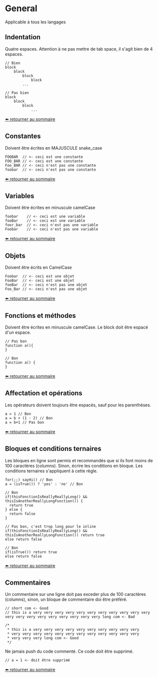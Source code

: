 # General
Applicable à tous les langages

## Indentation
Quatre espaces. Attention à ne pas mettre de tab space, il s'agit bien de 4 espaces.
```
// Bien
block
    block
        block
            block
        ...

// Pas bien
block
    block
        block
            ...
```

[:arrow_left: retourner au sommaire](https://github.com/ProjectPeer/ourdoc)

## Constantes
Doivent être écrites en MAJUSCULE snake_case
```
FOOBAR  // <- ceci est une constante
FOO_BAR // <- ceci est une constante
Foo_BAR // <- ceci n'est pas une constante
foobar  // <- ceci n'est pas une constante
```

[:arrow_left: retourner au sommaire](https://github.com/ProjectPeer/ourdoc)


## Variables
Doivent être écrites en minuscule camelCase
```
foobar    // <- ceci est une variable
fooBar    // <- ceci est une variable
foor_bar  // <- ceci n'est pas une variable
Foobar    // <- ceci n'est pas une variable
```

[:arrow_left: retourner au sommaire](https://github.com/ProjectPeer/ourdoc)

## Objets
Doivent être écrits en CamelCase
```
Foobar  // <- ceci est une objet
FooBar  // <- ceci est une objet
fooBar  // <- ceci n'est pas une objet
Foo_Bar // <- ceci n'est pas une objet
```

[:arrow_left: retourner au sommaire](https://github.com/ProjectPeer/ourdoc)

## Fonctions et méthodes
Doivent être écrites en minuscule camelCase. Le block doit être espacé d'un espace.
```
// Pas bon
function a(){
}

// Bon
function a() {
}
```

[:arrow_left: retourner au sommaire](https://github.com/ProjectPeer/ourdoc)

## Affectation et opérations
Les opérateurs doivent toujours être espacés, sauf pour les parenthèses.
```
a = 1 // Bon
a = b + (1 - 2) // Bon
a = b+1 // Pas bon
```

[:arrow_left: retourner au sommaire](https://github.com/ProjectPeer/ourdoc)

## Bloques et conditions ternaires
Les bloques en ligne sont permis et recommandés que si ils font moins de 100 caractères (columns). Sinon, écrire les conditions en bloque. Les conditions ternaires s'appliquent à cette règle.
```
for(;;) sayHi() // Bon
a = (isTrue()) ? 'yes' : 'no' // Bon

// Bon
if(thisFonctionIsReallyReallyLong() && thisIsAnotherReallyLongFunction()) {
  return true
} else {
  return false
}

// Pas bon, c'est trop long pour le inline
if(thisFonctionIsReallyReallyLong() && thisIsAnotherReallyLongFunction()) return true
else return false

// Bon
if(isTrue()) return true
else return false
```

[:arrow_left: retourner au sommaire](https://github.com/ProjectPeer/ourdoc)

## Commentaires
Un commentaire sur une ligne doit pas exceder plus de 100 caractères (columns), sinon, un bloque de commentaire doi être préféré.
```
// short com <- Good
// this is a very very very very very very very very very very very very very very very very very very very very long com <- Bad

/*
 * this is a very very very very very very very very very very
 * very very very very very very very very very very very very
 * very very very long com <- Good
 */
```
Ne jamais push du code commenté. Ce code doit être supprimé.
```
// a = 1 <- doit être supprimé
```

[:arrow_left: retourner au sommaire](https://github.com/ProjectPeer/ourdoc)
